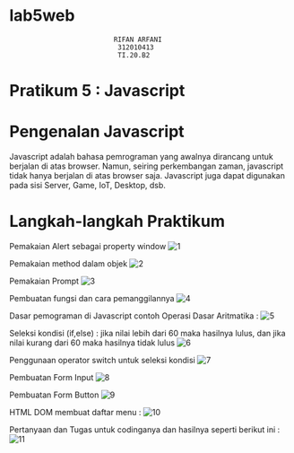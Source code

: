 # lab5web
                              RIFAN ARFANI
                               312010413 
                               TI.20.B2
                               
# Pratikum 5 : Javascript
 # Pengenalan Javascript
Javascript adalah bahasa pemrograman yang awalnya dirancang untuk berjalan di atas browser. Namun, seiring perkembangan zaman, javascript tidak hanya berjalan di atas browser saja. Javascript juga dapat digunakan pada sisi Server, Game, IoT, Desktop, dsb.

 # Langkah-langkah Praktikum

 Pemakaian Alert sebagai property window 
![1](https://user-images.githubusercontent.com/72736888/163384913-57a83fab-68f2-442d-aa2d-44825fe0ddd8.jpg)

Pemakaian method dalam objek 
![2](https://user-images.githubusercontent.com/72736888/163384957-70520b1b-8561-48b0-b638-2afc496c2e83.jpg)


Pemakaian Prompt 
![3](https://user-images.githubusercontent.com/72736888/163384993-b44582d0-249a-4a68-8751-de0de233f2d8.jpg)


Pembuatan fungsi dan cara pemanggilannya 
![4](https://user-images.githubusercontent.com/72736888/163385022-db955d5f-ffbf-445f-b173-6ad2c5a2a84d.jpg)

Dasar pemograman di Javascript contoh Operasi Dasar Aritmatika : 
![5](https://user-images.githubusercontent.com/72736888/163385078-8865931e-6736-4c16-85f7-d6e7572c7d67.jpg)

Seleksi kondisi (if,else) : jika nilai lebih dari 60 maka hasilnya lulus, dan jika nilai kurang dari 60 maka hasilnya tidak lulus
![6](https://user-images.githubusercontent.com/72736888/163385099-e8f997ec-17f8-4682-b4e0-cc8dd42d0e66.jpg)



Penggunaan operator switch untuk seleksi kondisi 
![7](https://user-images.githubusercontent.com/72736888/163385138-3de51759-5559-4ad9-9bee-05bcc410cb4a.jpg)

Pembuatan Form Input 
![8](https://user-images.githubusercontent.com/72736888/163385150-a8a514f1-653e-493d-91d0-6cc5de3aca92.jpg)

Pembuatan Form Button
![9](https://user-images.githubusercontent.com/72736888/163385164-a01a0d67-9618-474f-a0d3-288281dc14ee.jpg)

HTML DOM membuat daftar menu : 
![10](https://user-images.githubusercontent.com/72736888/163385186-2357a3d1-732b-4e04-8da0-15517a1d9fe5.jpg)

Pertanyaan dan Tugas
untuk codinganya dan hasilnya seperti berikut ini :
![11](https://user-images.githubusercontent.com/72736888/163386503-d4eb6df1-f1bf-4523-85c5-0d7b36431169.jpg)
